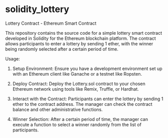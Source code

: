 # solidity_lottery
Lottery Contract - Ethereum Smart Contract

This repository contains the source code for a simple lottery smart contract developed in Solidity for the Ethereum blockchain platform. The contract allows participants to enter a lottery by sending 1 ether, with the winner being randomly selected after a certain period of time.

Usage:
1. Setup Environment:
   Ensure you have a development environment set up with an Ethereum client like Ganache or a testnet like Ropsten.
   
2. Deploy Contract:
    Deploy the Lottery.sol contract to your chosen Ethereum network using tools like Remix, Truffle, or Hardhat.
   
3. Interact with the Contract:
    Participants can enter the lottery by sending 1 ether to the contract address. The manager can check the contract balance and other administrative functions.
   
4. Winner Selection:
   After a certain period of time, the manager can execute a function to select a winner randomly from the list of participants.
